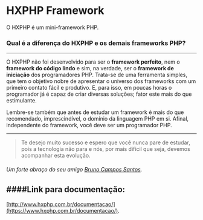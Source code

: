 # HXPHP Framework

O HXPHP é um mini-framework PHP.

### Qual é a diferença do HXPHP e os demais frameworks PHP?
--------------------------------------------------------------------

O HXPHP não foi desenvolvido para ser o **framework perfeito**, nem o **framework do código lindo** e sim, na verdade, ser o **framework de iniciação** dos programadores PHP. Trata-se de uma ferramenta simples, que tem o objetivo nobre de apresentar o universo dos frameworks com um primeiro contato fácil e produtivo. E, para isso, em poucas horas o programador já é capaz de criar diversas soluções; fator este mais do que estimulante.

Lembre-se também que antes de estudar um framework é mais do que recomendado, imprescindível, o domínio da linguagem PHP em si. Afinal, independente do framework, você deve ser um programador PHP.

--------------------------------------------------------------------

> Te desejo muito sucesso e espero que você nunca pare de estudar, pois a tecnologia não para e nós, por mais difícil que seja, devemos acompanhar esta evolução.

###### Um forte abraço do seu amigo [Bruno Campos Santos](https://www.facebook.com/brunocsantos2012 "Bruno Campos Santos").

####Link para documentação:
---------------------------------------------------------------------
[http://www.hxphp.com.br/documentacao/](https://www.hxphp.com.br/documentacao/).